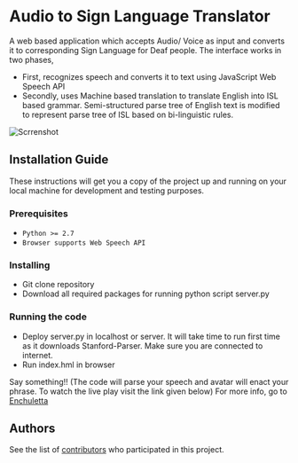# Audio to Sign Language Translator
A web based application which accepts Audio/ Voice as input and converts it to corresponding Sign Language for Deaf people.
The interface works in two phases, 
* First, recognizes speech and converts it to text using JavaScript Web Speech API 
* Secondly, uses Machine based translation to translate English into ISL based grammar. Semi-structured parse tree of English text is modified to represent parse tree of ISL based on bi-linguistic rules.

![Scrrenshot](https://github.com/sahilkhoslaa/AudioToSignLanguageConverter/blob/master/images/Screenshot.png)
## Installation Guide

These instructions will get you a copy of the project up and running on your local machine for development and testing purposes.

### Prerequisites
* ```Python >= 2.7```
* ```Browser supports Web Speech API```


### Installing
* Git clone repository
* Download all required packages for running python script server.py

### Running the code
* Deploy server.py in localhost or server. It will take time to run first time as it downloads Stanford-Parser. Make sure you are connected to internet.
* Run index.hml in browser

Say something!! (The code will parse your speech and avatar will enact your phrase. To watch the live play visit the link given below)
 For more info, go to [Enchuletta](http://www.sahilkhosla.co.in/enchuletta.html)
 
## Authors
See the list of [contributors](https://github.com/sahilkhoslaa/AudioToSignLanguageConverter/contributors) who participated in this project.


